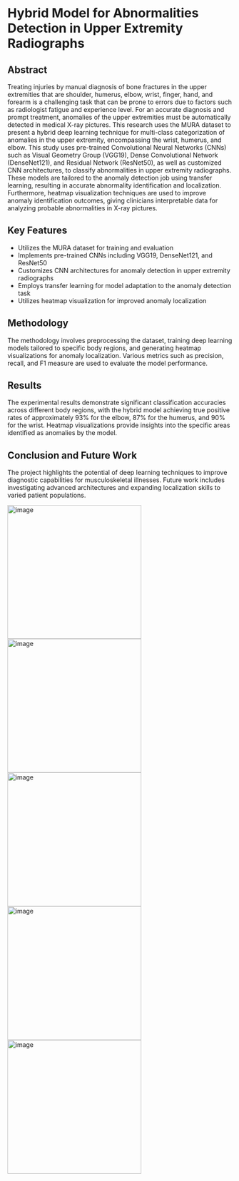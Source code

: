 
# Hybrid Model for Abnormalities Detection in Upper Extremity Radiographs



## Abstract
Treating injuries by manual diagnosis of bone fractures in the upper extremities that are shoulder, humerus, elbow, wrist, finger, hand, and forearm is a challenging task that can be prone to errors due to factors such as radiologist fatigue and experience level. For an accurate diagnosis and prompt treatment, anomalies of the upper extremities must be automatically detected in medical X-ray pictures. This research uses the MURA dataset to present a hybrid deep learning technique for multi-class categorization of anomalies in the upper extremity, encompassing the wrist, humerus, and elbow. This study uses pre-trained Convolutional Neural Networks (CNNs) such as Visual Geometry Group (VGG19), Dense Convolutional Network (DenseNet121), and Residual Network (ResNet50), as well as customized CNN architectures, to classify abnormalities in upper extremity radiographs. These models are tailored to the anomaly detection job using transfer learning, resulting in accurate abnormality identification and localization. Furthermore, heatmap visualization techniques are used to improve anomaly identification outcomes, giving clinicians interpretable data for analyzing probable abnormalities in X-ray pictures.

## Key Features
- Utilizes the MURA dataset for training and evaluation
- Implements pre-trained CNNs including VGG19, DenseNet121, and ResNet50
- Customizes CNN architectures for anomaly detection in upper extremity radiographs
- Employs transfer learning for model adaptation to the anomaly detection task
- Utilizes heatmap visualization for improved anomaly localization

## Methodology
The methodology involves preprocessing the dataset, training deep learning models tailored to specific body regions, and generating heatmap visualizations for anomaly localization. Various metrics such as precision, recall, and F1 measure are used to evaluate the model performance.

## Results
The experimental results demonstrate significant classification accuracies across different body regions, with the hybrid model achieving true positive rates of approximately 93% for the elbow, 87% for the humerus, and 90% for the wrist. Heatmap visualizations provide insights into the specific areas identified as anomalies by the model.

## Conclusion and Future Work
The project highlights the potential of deep learning techniques to improve diagnostic capabilities for musculoskeletal illnesses. Future work includes investigating advanced architectures and expanding localization skills to varied patient populations.



<img src="https://github.com/abhilesh11111/HYBRID-MODEL/assets/112620878/dd7f3a01-980c-4a72-be80-eb96fc6581ae" alt="image" width="300">


<img src ="https://github.com/abhilesh11111/HYBRID-MODEL/assets/112620878/76250954-e392-4a07-bc2d-43e5c74da758" alt ="image" width ="300">


<img src="https://github.com/abhilesh11111/HYBRID-MODEL/assets/112620878/779a7389-f0ce-4978-a050-6619fcb38b81" alt ="image" width ="300">



<img src ="https://github.com/abhilesh11111/HYBRID-MODEL/assets/112620878/471d2817-a309-4829-b93a-2f4d5084d9f9" alt="image" width="300">


<img src ="https://github.com/abhilesh11111/HYBRID-MODEL/assets/112620878/6323c1bd-a178-4872-93fb-e0ee990f96b8"  alt="image" width="300">


